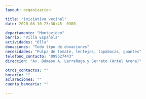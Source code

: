 ```yaml
---
layout: organizacion

title: "Iniciativa vecinal"
date: 2020-08-10 23:30:45 -0300

departamento: "Montevideo"
barrio: "Villa Española"
actividades: "Olla"
donaciones: "Todo tipo de donaciones"
necesidades: "Pulpa de tomate, lentejas, tapabocas, guantes"
telefono_contacto: "099527443"
direccion: "Av. Dámaso A. Larrañaga y Serrato (Antel Arena)"

otros_contactos: ""
horario: ""
aclaraciones: ""
cuenta_bancaria: ""

---
```

